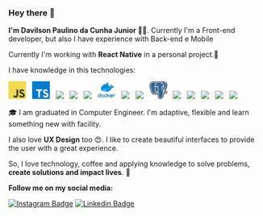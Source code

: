 ### Hey there 👋

**I'm Davilson Paulino da Cunha Junior 👨‍🚀**. Currently I'm a Front-end developer, but also I have experience
with Back-end e Mobile

Currently I'm working with **React Native** in a personal project.:iphone:

I have knowledge in this technologies: 

<p>
<img src="https://raw.githubusercontent.com/github/explore/80688e429a7d4ef2fca1e82350fe8e3517d3494d/topics/javascript/javascript.png" height="35px"/>
&nbsp;  
<img src="https://raw.githubusercontent.com/github/explore/80688e429a7d4ef2fca1e82350fe8e3517d3494d/topics/typescript/typescript.png" height="35px"/>
&nbsp;  
<img src="https://user-images.githubusercontent.com/35976070/155427905-da6dc1ae-1ab6-4e1b-90ba-2e615347b433.png" height="40px"/>    
&nbsp;
<img src="https://user-images.githubusercontent.com/35976070/159504638-ca477e0c-bf85-442e-a9bb-90583b01b0ba.svg" height="35px" />   
&nbsp;  
<img src="https://user-images.githubusercontent.com/35976070/159505398-44f82a0f-db94-4337-a649-65436ca6601b.png" height="60px"/> 
&nbsp;
<img src="https://raw.githubusercontent.com/github/explore/80688e429a7d4ef2fca1e82350fe8e3517d3494d/topics/docker/docker.png" height="35px"/>
&nbsp;
<img src="https://www.mysql.com/common/logos/logo-mysql-170x115.png" height="35px"/>
&nbsp;
<img src="https://img.icons8.com/color/452/mongodb.png" height="35px"/>
&nbsp;
<img src="https://raw.githubusercontent.com/github/explore/80688e429a7d4ef2fca1e82350fe8e3517d3494d/topics/postgresql/postgresql.png" height="35px"/> 
&nbsp;
<img src="https://cdn4.iconfinder.com/data/icons/redis-2/1451/Untitled-2-512.png" height="35px"/> 
&nbsp;
<img src="https://img.icons8.com/color/452/firebase.png" height="35px" />   
&nbsp;
<img src="https://seeklogo.com/images/F/figma-logo-E4E21D3AEA-seeklogo.com.png" height="35px" />      
&nbsp;
<img src="https://sdtimes.com/wp-content/uploads/2018/04/1_tfZa4vsI6UusJYt_fzvGnQ.png" height="35px" />   
&nbsp;
<img src="https://seeklogo.com/images/P/php-logo-ADE513E748-seeklogo.com.png" height="35px" />   
</p>

:mortar_board: I am graduated in Computer Engineer. I'm adaptive, flexible and learn something new with facility.

I also love **UX Design** too :heart_eyes:. I like to create beautiful interfaces to provide the user with a great experience.

So, I love technology, coffee and applying knowledge to solve problems, **create solutions and impact lives**. :purple_heart:




**Follow me on my social media:**

[![Instagram Badge](https://img.shields.io/badge/-Instagram-6633cc?style=flat-square&labelColor=6633cc&logo=instagram&logoColor=white&link=https://www.instagram.com/davilson_junior/)](https://www.instagram.com/davilson_junior/) 
[![Linkedin Badge](https://img.shields.io/badge/-Linkedin-6633cc?style=flat-square&logo=Linkedin&logoColor=white&link=https://www.linkedin.com/in/davilson-paulino-da-cunha-junior-23029315a/)](https://www.linkedin.com/in/davilson-paulino-da-cunha-junior-23029315a/) 
